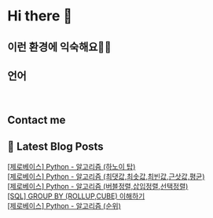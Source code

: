 # Hi there 👋

## 이런 환경에 익숙해요✍🏼

## 언어

<p>
  <img alt="" src= "https://img.shields.io/badge/JavaScript-F7DF1E?style=flat-square&logo=JavaScript&logoColor=white"/> 
  <img alt="" src= "https://img.shields.io/badge/TypeScript-black?logo=typescript&logoColor=blue"/>
</p>

## Contact me

## 📕 Latest Blog Posts

<a href=https://leejaehoon.tistory.com/entry/%EC%A0%9C%EB%A1%9C%EB%B2%A0%EC%9D%B4%EC%8A%A4-Python-%EC%95%8C%EA%B3%A0%EB%A6%AC%EC%A6%98-%ED%95%98%EB%85%B8%EC%9D%B4-%ED%83%91>[제로베이스] Python - 알고리즘 (하노이 탑)</a></br><a href=https://leejaehoon.tistory.com/entry/%EC%A0%9C%EB%A1%9C%EB%B2%A0%EC%9D%B4%EC%8A%A4-Python-%EC%95%8C%EA%B3%A0%EB%A6%AC%EC%A6%98-%EC%B5%9C%EB%8C%93%EA%B0%92%EC%B5%9C%EC%86%9F%EA%B0%92%EC%B5%9C%EB%B9%88%EA%B0%92%EA%B7%BC%EC%82%BF%EA%B0%92%ED%8F%89%EA%B7%A0>[제로베이스] Python - 알고리즘 (최댓값,최솟값,최빈값,근삿값,평균)</a></br><a href=https://leejaehoon.tistory.com/entry/%EC%A0%9C%EB%A1%9C%EB%B2%A0%EC%9D%B4%EC%8A%A4-Python-%EC%95%8C%EA%B3%A0%EB%A6%AC%EC%A6%98-%EB%B2%84%EB%B8%94%EC%A0%95%EB%A0%AC%EC%82%BD%EC%9E%85%EC%A0%95%EB%A0%AC%EC%84%A0%ED%83%9D%EC%A0%95%EB%A0%AC>[제로베이스] Python - 알고리즘 (버블정렬,삽입정렬,선택정렬)</a></br><a href=https://leejaehoon.tistory.com/entry/SQL-GROUP-BY-ROLLUP-%EC%9D%B4%ED%95%B4%ED%95%98%EA%B8%B0>[SQL] GROUP BY (ROLLUP,CUBE) 이해하기</a></br><a href=https://leejaehoon.tistory.com/entry/%EC%A0%9C%EB%A1%9C%EB%B2%A0%EC%9D%B4%EC%8A%A4-Python-%EC%95%8C%EA%B3%A0%EB%A6%AC%EC%A6%98-%EC%88%9C%EC%9C%84>[제로베이스] Python - 알고리즘 (순위)</a></br>